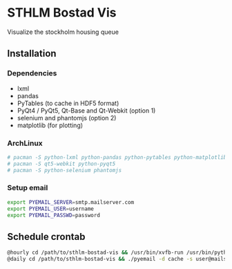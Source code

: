 # STHLM Bostad Vis
Visualize the stockholm housing queue

## Installation

### Dependencies
* lxml
* pandas
* PyTables (to cache in HDF5 format)
* PyQt4 / PyQt5, Qt-Base and Qt-Webkit (option 1)
* selenium and phantomjs (option 2)
* matplotlib (for plotting)

### ArchLinux
```bash
# pacman -S python-lxml python-pandas python-pytables python-matplotlib
# pacman -S qt5-webkit python-pyqt5
# pacman -S python-selenium phantomjs
```

### Setup email
```bash
export PYEMAIL_SERVER=smtp.mailserver.com
export PYEMAIL_USER=username
export PYEMAIL_PASSWD=password
```

## Schedule crontab
```bash
@hourly cd /path/to/sthlm-bostad-vis && /usr/bin/xvfb-run /usr/bin/python sssb.py
@daily cd /path/to/sthlm-bostad-vis && ./pyemail -d cache -s user@mailserver.com -r receiver@otherserver.com
```
